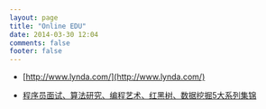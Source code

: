```yaml
---
layout: page
title: "Online EDU"
date: 2014-03-30 12:04
comments: false
footer: false
---
```


* [http://www.lynda.com/](http://www.lynda.com/)

* [程序员面试、算法研究、编程艺术、红黑树、数据挖掘5大系列集锦](http://blog.csdn.net/v_july_v/article/details/6543438)